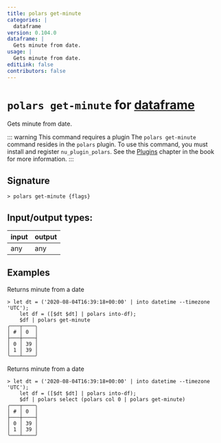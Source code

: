 ```yaml
---
title: polars get-minute
categories: |
  dataframe
version: 0.104.0
dataframe: |
  Gets minute from date.
usage: |
  Gets minute from date.
editLink: false
contributors: false
---
```

<!-- This file is automatically generated. Please edit the command in https://github.com/nushell/nushell instead. -->

# `polars get-minute` for [dataframe](/commands/categories/dataframe.md)

<div class='command-title'>Gets minute from date.</div>

::: warning This command requires a plugin
The `polars get-minute` command resides in the `polars` plugin.
To use this command, you must install and register `nu_plugin_polars`.
See the [Plugins](/book/plugins.html) chapter in the book for more information.
:::


## Signature

```> polars get-minute {flags} ```


## Input/output types:

| input | output |
| ----- | ------ |
| any   | any    |
## Examples

Returns minute from a date
```nu
> let dt = ('2020-08-04T16:39:18+00:00' | into datetime --timezone 'UTC');
    let df = ([$dt $dt] | polars into-df);
    $df | polars get-minute
╭───┬────╮
│ # │ 0  │
├───┼────┤
│ 0 │ 39 │
│ 1 │ 39 │
╰───┴────╯

```

Returns minute from a date
```nu
> let dt = ('2020-08-04T16:39:18+00:00' | into datetime --timezone 'UTC');
    let df = ([$dt $dt] | polars into-df);
    $df | polars select (polars col 0 | polars get-minute)
╭───┬────╮
│ # │ 0  │
├───┼────┤
│ 0 │ 39 │
│ 1 │ 39 │
╰───┴────╯

```
